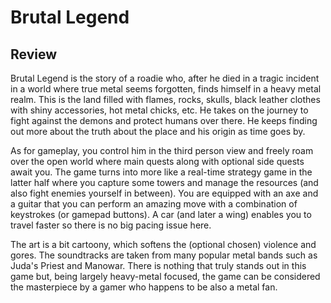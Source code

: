 # Brutal Legend

## Review

Brutal Legend is the story of a roadie who, after he died in a tragic incident in a world where true metal seems forgotten, finds himself in a heavy metal realm. This is the land filled with flames, rocks, skulls, black leather clothes with shiny accessories, hot metal chicks, etc. He takes on the journey to fight against the demons and protect humans over there. He keeps finding out more about the truth about the place and his origin as time goes by.

As for gameplay, you control him in the third person view and freely roam over the open world where main quests along with optional side quests await you. The game turns into more like a real-time strategy game in the latter half where you capture some towers and manage the resources (and also fight enemies yourself in between). You are equipped with an axe and a guitar that you can perform an amazing move with a combination of keystrokes (or gamepad buttons). A car (and later a wing) enables you to travel faster so there is no big pacing issue here.

The art is a bit cartoony, which softens the (optional chosen) violence and gores. The soundtracks are taken from many popular metal bands such as Juda's Priest and Manowar. There is nothing that truly stands out in this game but, being largely heavy-metal focused, the game can be considered the masterpiece by a gamer who happens to be also a metal fan.

